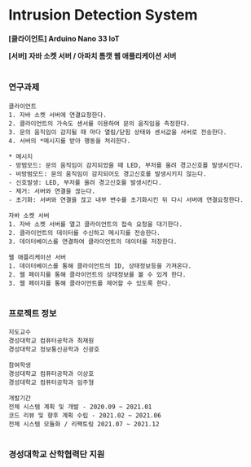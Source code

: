 # Intrusion Detection System

<p><b>[클라이언트] Arduino Nano 33 IoT</b></p>
<p><b>[서버] 자바 소켓 서버 / 아파치 톰캣 웹 애플리케이션 서버</b></p>

#

### 연구과제 

```
클라이언트
1. 자바 소켓 서버에 연결요청한다.
2. 클라이언트의 가속도 센서를 이용하여 문의 움직임을 측정한다.
3. 문의 움직임이 감지될 때 마다 열림/닫힘 상태와 센서값을 서버로 전송한다.
4. 서버의 *메시지를 받아 행동을 처리한다.

* 메시지
- 방범모드: 문의 움직임이 감지되었을 때 LED, 부저를 울려 경고신호를 발생시킨다.
- 비방범모드: 문의 움직임이 감지되어도 경고신호를 발생시키지 않는다.
- 신호발생: LED, 부저를 울려 경고신호를 발생시킨다.
- 제거: 서버와 연결을 끊는다.
- 초기화: 서버와 연결을 끊고 내부 변수를 초기화시킨 뒤 다시 서버에 연결요청한다.
```

```
자바 소켓 서버
1. 자바 소켓 서버를 열고 클라이언트의 접속 요청을 대기한다.
2. 클라이언트의 데이터를 수신하고 메시지를 전송한다.
3. 데이터베이스를 연결하여 클라이언트의 데이터를 저장한다.
```

```
웹 애플리케이션 서버
1. 데이터베이스를 통해 클라이언트의 ID, 상태정보등을 가져온다.
2. 웹 페이지를 통해 클라이언트의 상태정보를 볼 수 있게 한다.
3. 웹 페이지를 통해 클라이언트를 제어할 수 있도록 한다.
```

#

### 프로젝트 정보

```
지도교수
경성대학교 컴퓨터공학과 최재원
경성대학교 정보통신공학과 신광호

참여학생
경성대학교 컴퓨터공학과 이상호
경성대학교 컴퓨터공학과 임주형

개발기간
전체 시스템 계획 및 개발 - 2020.09 ~ 2021.01
코드 리뷰 및 향후 계획 수립 - 2021.02 ~ 2021.06
전체 시스템 모듈화 / 리팩토링 2021.07 ~ 2021.12

```

#

### 경성대학교 산학협력단 지원
